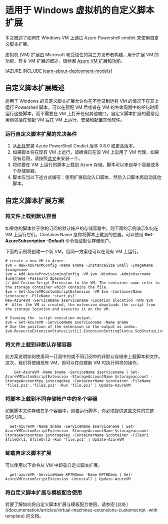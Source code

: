 <properties
   pageTitle="Windows VM 上的自定义脚本扩展 | Microsoft Azure"
   description="通过使用自定义脚本扩展在远程 Windows VM 上运行 PowerShell 脚本自动执行 Azure VM 配置任务"
   services="virtual-machines"
   documentationCenter=""
   authors="kundanap"
   manager="timlt"
   editor=""
   tags="azure-service-management"/>

<tags
   ms.service="virtual-machines"
   ms.date="08/06/2015"
   wacn.date="11/12/2015"/>

# 适用于 Windows 虚拟机的自定义脚本扩展

本文概述了如何在 Windows VM 上通过 Azure Powershell cmdlet 来使用自定义脚本扩展。

虚拟机 (VM) 扩展由 Microsoft 和受信任的第三方发布者构建，用于扩展 VM 的功能。有关 VM 扩展的概述，请参阅 [Azure VM 扩展和功能](/documentation/articles/virtual-machines-extensions-features)。

[AZURE.INCLUDE [learn-about-deployment-models](../includes/learn-about-deployment-models-classic-include.md)]


## 自定义脚本扩展概述

适用于 Windows 的自定义脚本扩展允许你在不登录到远程 VM 的情况下在其上运行 Powershell 脚本。可以在预配 VM 后或者在 VM 的生命周期中的任何时间运行这些脚本，而不需要在 VM 上打开任何其他端口。自定义脚本扩展的最常见用例包括在预配 VM 后在 VM 上运行、安装和配置其他软件。

### 运行自定义脚本扩展的先决条件

1. 从<a href="/downloads" target="_blank">此处</a>安装 Azure PowerShell Cmdlet 版本 0.8.0 或更高版本。
2. 如果脚本将在现有 VM 上运行，请确保已在该 VM 上启用了 VM 代理，如果没有启用，请按照<a href="https://msdn.microsoft.com/zh-cn/library/azure/dn832621.aspx" target="_blank">此文</a>来安装一个。
3. 将你要在 VM 上运行的脚本上载到 Azure 存储。脚本可以来自单个容器或多个存储容器。
4. 脚本应当以下述方式编写：使用扩展启动入口脚本，然后入口脚本再启动其他脚本。

## 自定义脚本扩展方案

### 将文件上载到默认容器

如果你的脚本位于你的订阅的默认帐户的存储容器中，则下面的示例演示如何在 VM 上运行它们。ContainerName 是你将脚本上载到的位置。可以使用 **Get-AzureSubscription –Default** 命令验证默认存储帐户。

下面的示例将创建一个新 VM，但同一方案也可以在现有 VM 上运行。

    # create a new VM in Azure.
    $vm = New-AzureVMConfig -Name $name -InstanceSize Small -ImageName $imagename
    $vm = Add-AzureProvisioningConfig -VM $vm -Windows -AdminUsername $username -Password $password
    // Add Custom Script Extension to the VM. The container name refer to the storage container which contains the file.
    $vm = Set-AzureVMCustomScriptExtension -VM $vm -ContainerName $container -FileName 'start.ps1'
    New-AzureVM -ServiceName $servicename -Location $location -VMs $vm
    #  After the VM is created, the extension downloads the script from the storage location and executes it on the VM.

    # Viewing the  script execution output.
    $vm = Get-AzureVM -ServiceName $servicename -Name $name
    # Use the position of the extension in the output as index.
    $vm.ResourceExtensionStatusList[i].ExtensionSettingStatus.SubStatusList

### 将文件上载到非默认存储容器

此方案说明如何使用同一订阅中的或不同订阅中的非默认存储来上载脚本和文件。这次，我们将使用现有 VM，但可以在创建新 VM 时执行同样的操作。

        Get-AzureVM -Name $name -ServiceName $servicename | Set-AzureVMCustomScriptExtension -StorageAccountName $storageaccount -StorageAccountKey $storagekey -ContainerName $container -FileName 'file1.ps1','file2.ps1' -Run 'file.ps1' | Update-AzureVM

### 将脚本上载到不同存储帐户中的多个容器

  如果脚本文件存储在多个容器中，则要运行脚本，你必须提供这些文件的完整 SAS URL。

      Get-AzureVM -Name $name -ServiceName $servicename | Set-AzureVMCustomScriptExtension -StorageAccountName $storageaccount -StorageAccountKey $storagekey -ContainerName $container -FileUri $fileUrl1, $fileUrl2 -Run 'file.ps1' | Update-AzureVM

### 卸载自定义脚本扩展

可以使用以下命令从 VM 中卸载自定义脚本扩展。

      get-azureVM -ServiceName KPTRDemo -Name KPTRDemo | Set-AzureVMCustomScriptExtension -Uninstall | Update-AzureVM

### 将自定义脚本扩展与模板配合使用

若要了解如何将自定义脚本扩展与模板配合使用，请参阅 [此处](/documentation/articles/virtual-machines-extensions-customscript -with template) 的文档。

<!--Image references-->
[5]: ./media/virtual-machines-extensions-customscript/addcse.png

<!---HONumber=79-->